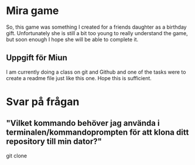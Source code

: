 # Mira game

So, this game was something I created for a friends daughter as a birthday gift. Unfortunately she is still a bit too young to really understand the game, but soon enough I hope she will be able to complete it.

## Uppgift för Miun

I am currently doing a class on git and Github and one of the tasks were to create a readme file just like this one. Hope this is sufficient.

# Svar på frågan
## "Vilket kommando behöver jag använda i terminalen/kommandoprompten för att klona ditt repository till min dator?"

git clone 

